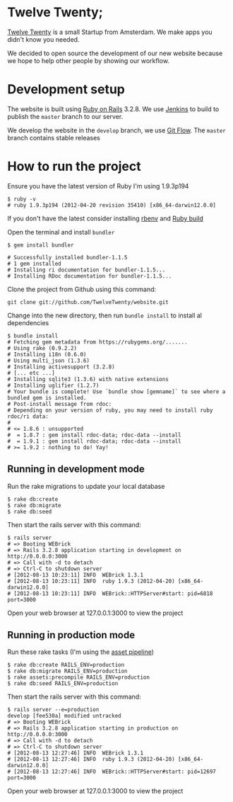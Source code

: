 # Twelve Twenty;

[Twelve Twenty](http://twelvetwenty.nl) is a small Startup from Amsterdam. We make apps you didn't know you needed.

We decided to open source the development of our new website because we hope to help other people by showing our workflow. 

# Development setup

The website is built using [Ruby on Rails](http://weblog.rubyonrails.org/2012/8/9/ann-rails-3-2-8-has-been-released/) 3.2.8. We use [Jenkins](http://jenkins-ci.org/) to build to publish the `master` branch to our server.

We develop the website in the `develop` branch, we use [Git Flow](https://github.com/nvie/gitflow/). The `master` branch contains stable releases

# How to run the project

Ensure you have the latest version of Ruby I'm using 1.9.3p194

    $ ruby -v
    # ruby 1.9.3p194 (2012-04-20 revision 35410) [x86_64-darwin12.0.0]

If you don't have the latest consider installing [rbenv](https://github.com/sstephenson/rbenv/#section_2) and [Ruby build](https://github.com/sstephenson/ruby-build#installation)

Open the terminal and install `bundler`

    $ gem install bundler

    # Successfully installed bundler-1.1.5
    # 1 gem installed
    # Installing ri documentation for bundler-1.1.5...
    # Installing RDoc documentation for bundler-1.1.5...


Clone the project from Github using this command:

    git clone git://github.com/TwelveTwenty/website.git

Change into the new directory, then run `bundle install` to install al dependencies 

    $ bundle install
    # Fetching gem metadata from https://rubygems.org/.......
    # Using rake (0.9.2.2) 
    # Installing i18n (0.6.0) 
    # Using multi_json (1.3.6) 
    # Installing activesupport (3.2.8) 
    # [... etc ...]
    # Installing sqlite3 (1.3.6) with native extensions 
    # Installing uglifier (1.2.7) 
    # Your bundle is complete! Use `bundle show [gemname]` to see where a bundled gem is installed.
    # Post-install message from rdoc:
    # Depending on your version of ruby, you may need to install ruby rdoc/ri data:
    # 
    # <= 1.8.6 : unsupported
    #  = 1.8.7 : gem install rdoc-data; rdoc-data --install
    #  = 1.9.1 : gem install rdoc-data; rdoc-data --install
    # >= 1.9.2 : nothing to do! Yay!


## Running in development mode

Run the rake migrations to update your local database

	$ rake db:create
	$ rake db:migrate
	$ rake db:seed	
	
Then start the rails server with this command:

    $ rails server
    # => Booting WEBrick
    # => Rails 3.2.8 application starting in development on http://0.0.0.0:3000
    # => Call with -d to detach
    # => Ctrl-C to shutdown server
    # [2012-08-13 10:23:11] INFO  WEBrick 1.3.1
    # [2012-08-13 10:23:11] INFO  ruby 1.9.3 (2012-04-20) [x86_64-darwin12.0.0]
    # [2012-08-13 10:23:11] INFO  WEBrick::HTTPServer#start: pid=6818 port=3000
    
Open your web browser at 127.0.0.1:3000 to view the project

## Running in production mode

Run these rake tasks (I'm using the [asset pipeline](http://guides.rubyonrails.org/asset_pipeline.html))

	$ rake db:create RAILS_ENV=production
	$ rake db:migrate RAILS_ENV=production
	$ rake assets:precompile RAILS_ENV=production
	$ rake db:seed RAILS_ENV=production

Then start the rails server with this command:

    $ rails server --e=production                                                                                                         develop [fee530a] modified untracked
    # => Booting WEBrick
    # => Rails 3.2.8 application starting in production on http://0.0.0.0:3000
    # => Call with -d to detach
    # => Ctrl-C to shutdown server
    # [2012-08-13 12:27:46] INFO  WEBrick 1.3.1
    # [2012-08-13 12:27:46] INFO  ruby 1.9.3 (2012-04-20) [x86_64-darwin12.0.0]
    # [2012-08-13 12:27:46] INFO  WEBrick::HTTPServer#start: pid=12697 port=3000

Open your web browser at 127.0.0.1:3000 to view the project
